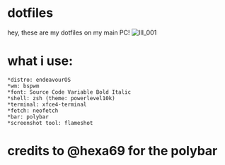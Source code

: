 # dotfiles
hey, these are my dotfiles on my main PC! 
![III_001](https://user-images.githubusercontent.com/104792480/196483097-f050244f-0af0-487c-a6fc-6f3c04e1535a.png)
# what i use:
    
    *distro: endeavourOS
    *wm: bspwm
    *font: Source Code Variable Bold Italic
    *shell: zsh (theme: powerlevel10k)
    *terminal: xfce4-terminal
    *fetch: neofetch
    *bar: polybar
    *screenshot tool: flameshot

# credits to @hexa69 for the polybar
